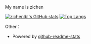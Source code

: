 My name is zichen

[![zichenlbl's GitHub stats](https://github-readme-stats.vercel.app/api?username=zichenlbl&show_icons=true)](https://github.com/zichenlbl)
[![Top Langs](https://github-readme-stats.vercel.app/api/top-langs/?username=zichenlbl)](https://github.com/zichenlbl)

<!-- 
![zichenlbl's wakatime stats](https://github-readme-stats.vercel.app/api/wakatime?username=zichenlbl)
<a href="https://github.com/zichenlbl/git">
  <img align="center" src="https://github-readme-stats.vercel.app/api/pin/?username=zichenlbl&repo=git" />
</a>
<a href="https://github.com/JavaWeb-Basics">
  <img align="center" src="https://github-readme-stats.vercel.app/api/pin/?username=zichenlbl&repo=JavaWeb-Basics" />
</a> -->

Other：
  - Powered by [github-readme-stats](https://github.com/anuraghazra/github-readme-stats)
